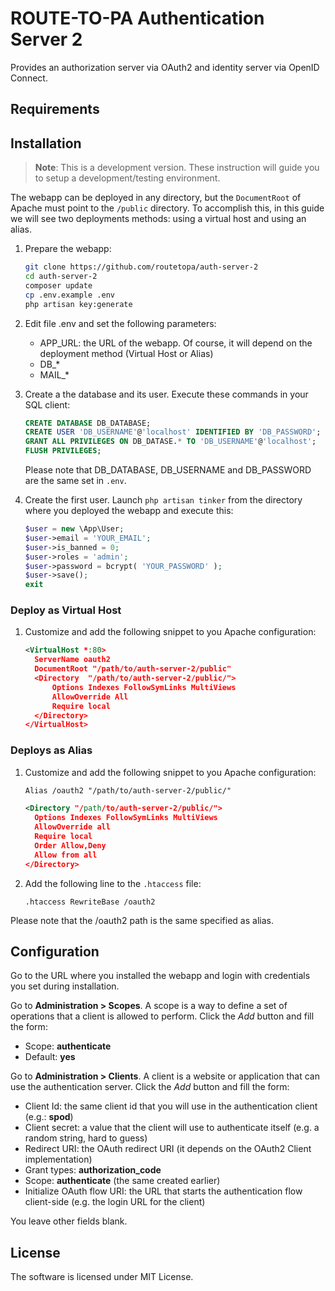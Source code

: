 # ROUTE-TO-PA Authentication Server 2

Provides an authorization server via OAuth2 and identity server via OpenID Connect.

## Requirements

## Installation

> **Note**: This is a development version. These instruction will guide you 
> to setup a development/testing environment.

The webapp can be deployed in any directory, but the `DocumentRoot` of
Apache must point to the `/public` directory.
To accomplish this, in this guide we will see two deployments methods: using
a virtual host and using an alias. 

1. Prepare the webapp:
    ````bash
    git clone https://github.com/routetopa/auth-server-2
    cd auth-server-2
    composer update
    cp .env.example .env
    php artisan key:generate
    ````

1. Edit file .env and set the following parameters:
    - APP_URL: the URL of the webapp. Of course, it will depend on the deployment method (Virtual Host or Alias)
    - DB_*
    - MAIL_*

1. Create a the database and its user. Execute these commands in your SQL client:
    ````sql
    CREATE DATABASE DB_DATABASE;
    CREATE USER 'DB_USERNAME'@'localhost' IDENTIFIED BY 'DB_PASSWORD';
    GRANT ALL PRIVILEGES ON DB_DATASE.* TO 'DB_USERNAME'@'localhost';
    FLUSH PRIVILEGES;
    ````
    Please note that DB_DATABASE, DB_USERNAME and DB_PASSWORD are the same set in `.env`.

1. Create the first user. Launch `php artisan tinker` from the directory where you deployed the webapp and execute this:
    ````php
    $user = new \App\User;
    $user->email = 'YOUR_EMAIL';
    $user->is_banned = 0;
    $user->roles = 'admin';
    $user->password = bcrypt( 'YOUR_PASSWORD' );
    $user->save();
    exit
    ````

### Deploy as Virtual Host

1. Customize and add the following snippet to you Apache configuration:

    ````xml
    <VirtualHost *:80>
      ServerName oauth2
      DocumentRoot "/path/to/auth-server-2/public"
      <Directory  "/path/to/auth-server-2/public/">
          Options Indexes FollowSymLinks MultiViews
          AllowOverride All
          Require local
      </Directory>
    </VirtualHost>
    ````

### Deploys as Alias

1. Customize and add the following snippet to you Apache configuration:

    ````xml
    Alias /oauth2 "/path/to/auth-server-2/public/" 

    <Directory "/path/to/auth-server-2/public/">
      Options Indexes FollowSymLinks MultiViews
      AllowOverride all
      Require local
      Order Allow,Deny
      Allow from all
    </Directory>
    ````

2. Add the following line to the `.htaccess` file: 

	````
	.htaccess RewriteBase /oauth2
    ````
    
Please note that the /oauth2 path is the same specified as alias.

## Configuration

Go to the URL where you installed the webapp and login with credentials you set during installation.

Go to **Administration > Scopes**. A scope is a way to define a set of operations that a client is allowed to perform.
Click the *Add* button and fill the form:
  - Scope: **authenticate**
  - Default: **yes**

Go to **Administration > Clients**. A client is a website or application that can use the authentication server.
Click the *Add* button and fill the form:
  - Client Id: the same client id that you will use in the authentication client (e.g.: **spod**)
  - Client secret: a value that the client will use to authenticate itself (e.g. a random string, hard to guess)
  - Redirect URI: the OAuth redirect URI (it depends on the OAuth2 Client implementation)
  - Grant types: **authorization_code**
  - Scope: **authenticate** (the same created earlier)
  - Initialize OAuth flow URI: the URL that starts the authentication flow client-side (e.g. the login URL for the
  client) 

You leave other fields blank.

## License

The software is licensed under MIT License.